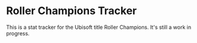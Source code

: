 # Roller Champions Tracker
This is a stat tracker for the Ubisoft title Roller Champions.
It's still a work in progress.